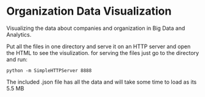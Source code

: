 Organization Data Visualization
===============================

Visualizing the data about companies and organization in Big Data and Analytics.


Put all the files in one directory and serve it on an HTTP server and open the HTML to see the visulization.
for serving the files just go to the directory and run: 

`python -m SimpleHTTPServer 8888`


The included .json file has all the data and will take some time to load as its 5.5 MB
